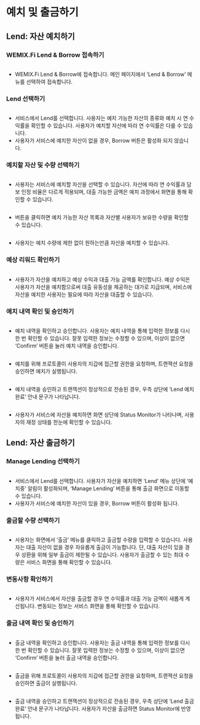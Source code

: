 # 예치 및 출금하기

## Lend: 자산 예치하기

### WEMIX.Fi Lend & Borrow 접속하기

<figure><img src="../../.gitbook/assets/image (16).png" alt=""><figcaption></figcaption></figure>

* WEMIX.Fi Lend & Borrow에 접속합니다. 메인 페이지에서 ‘Lend & Borrow’ 메뉴를 선택하여 접속합니다.

### Lend 선택하기

<figure><img src="../../.gitbook/assets/image (12).png" alt=""><figcaption></figcaption></figure>

* 서비스에서 Lend를 선택합니다. 사용자는 예치 가능한 자산의 종류와 예치 시 연 수익률을 확인할 수 있습니다. 사용자가 예치할 자산에 따라 연 수익률은 다를 수 있습니다.
* 사용자가 서비스에 예치한 자산이 없을 경우, Borrow 버튼은 활성화 되지 않습니다.

### 예치할 자산 및 수량 선택하기

<figure><img src="../../.gitbook/assets/image (11).png" alt=""><figcaption></figcaption></figure>

* 사용자는 서비스에 예치할 자산을 선택할 수 있습니다. 자산에 따라 연 수익률과 담보 인정 비율은 다르게 적용되며, 대출 가능한 금액은 예치 과정에서 화면을 통해 확인할 수 있습니다.

<figure><img src="../../.gitbook/assets/image (3).png" alt=""><figcaption></figcaption></figure>

* 버튼을 클릭하면 예치 가능한 자산 목록과 자산별 사용자가 보유한 수량을 확인할 수 있습니다.

<figure><img src="../../.gitbook/assets/image (17).png" alt=""><figcaption></figcaption></figure>

* 사용자는 예치 수량에 제한 없이 원하는만큼 자산을 예치할 수 있습니다.

### 예상 리워드 확인하기

<figure><img src="../../.gitbook/assets/image (6).png" alt=""><figcaption></figcaption></figure>

* 사용자가 자산을 예치하고 예상 수익과 대출 가능 금액를 확인합니다. 예상 수익은 사용자가 자산을 예치함으로써 대출 유동성을 제공하는 대가로 지급되며, 서비스에 자산을 예치한 사용자는 필요에 따라 자산을 대출할 수 있습니다.

### 예치 내역 확인 및 승인하기

<figure><img src="../../.gitbook/assets/image (10).png" alt=""><figcaption></figcaption></figure>

* 예치 내역을 확인하고 승인합니다. 사용자는 예치 내역을 통해 입력한 정보를 다시 한 번 확인할 수 있습니다. 잘못 입력한 정보는 수정할 수 있으며, 이상이 없으면 ‘Confirm’ 버튼을 눌러 예치 내역을 승인합니다.

<figure><img src="../../.gitbook/assets/image (20).png" alt=""><figcaption></figcaption></figure>

* 예치를 위해 프로토콜이 사용자의 지갑에 접근할 권한을 요청하며, 트랜잭션 요청을 승인하면 예치가 실행됩니다.

<figure><img src="../../.gitbook/assets/image (22).png" alt=""><figcaption></figcaption></figure>

* 예치 내역을 승인하고 트랜잭션이 정상적으로 전송된 경우, 우측 상단에 ‘Lend 예치 완료’ 안내 문구가 나타납니다.

<figure><img src="../../.gitbook/assets/image (8).png" alt=""><figcaption></figcaption></figure>

* 사용자가 서비스에 자산을 예치하면 화면 상단에 Status Monitor가 나타나며, 사용자의 재정 상태를 한눈에 확인할 수 있습니다.

## Lend: 자산 출금하기

### Manage Lending 선택하기

<figure><img src="../../.gitbook/assets/image (21).png" alt=""><figcaption></figcaption></figure>

* 서비스에서 Lend를 선택합니다. 사용자가 자산을 예치하면 ‘Lend’ 메뉴 상단에 ‘예치중’ 알림이 활성화되며, ‘Manage Lending’ 버튼을 통해 출금 화면으로 이동할 수 있습니다.
* 사용자가 서비스에 예치한 자산이 있을 경우, Borrow 버튼이 활성화 됩니다.

### 출금할 수량 선택하기

<figure><img src="../../.gitbook/assets/image (2).png" alt=""><figcaption></figcaption></figure>

* 사용자는 화면에서 ‘출금’ 메뉴를 클릭하고 출금할 수량을 입력할 수 있습니다. 사용자는 대출 자산이 없을 경우 자유롭게 출금이 가능합니다. 단, 대출 자산이 있을 경우 상환을 위해 일부 출금이 제한될 수 있습니다. 사용자가 출금할 수 있는 최대 수량은 서비스 화면을 통해 확인할 수 있습니다.

### 변동사항 확인하기

<figure><img src="../../.gitbook/assets/image (18).png" alt=""><figcaption></figcaption></figure>

* 사용자가 서비스에서 자산을 출금할 경우 연 수익률과 대출 가능 금액이 새롭게 계산됩니다. 변동되는 정보는 서비스 화면을 통해 확인할 수 있습니다.

### 출금 내역 확인 및 승인하기

<figure><img src="../../.gitbook/assets/image (15).png" alt=""><figcaption></figcaption></figure>

* 출금 내역을 확인하고 승인합니다. 사용자는 출금 내역을 통해 입력한 정보를 다시 한 번 확인할 수 있습니다. 잘못 입력한 정보는 수정할 수 있으며, 이상이 없으면 ‘Confirm’ 버튼을 눌러 출금 내역을 승인합니다.

<figure><img src="../../.gitbook/assets/image (13).png" alt=""><figcaption></figcaption></figure>

* 출금을 위해 프로토콜이 사용자의 지갑에 접근할 권한을 요청하며, 트랜잭션 요청을 승인하면 출금이 실행됩니다.

<figure><img src="../../.gitbook/assets/image (14).png" alt=""><figcaption></figcaption></figure>

* 출금 내역을 승인하고 트랜잭션이 정상적으로 전송된 경우, 우측 상단에 ‘Lend 출금 완료’ 안내 문구가 나타납니다. 사용자가 자산을 출금하면 Status Monitor에 반영됩니다.
